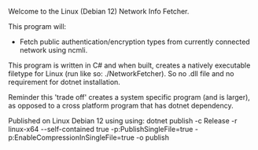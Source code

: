 Welcome to the Linux (Debian 12) Network Info Fetcher.

This program will:

- Fetch public authentication/encryption types from currently connected network using ncmli.

This program is written in C# and when built, creates a natively executable filetype for Linux (run like so: ./NetworkFetcher). 
So no .dll file and no requirement for dotnet installation.

Reminder this 'trade off' creates a system specific program (and is larger), as opposed to a cross platform program that has dotnet dependency.

Published on Linux Debian 12 using using:
dotnet publish -c Release -r linux-x64 --self-contained true -p:PublishSingleFile=true -p:EnableCompressionInSingleFile=true -o publish

